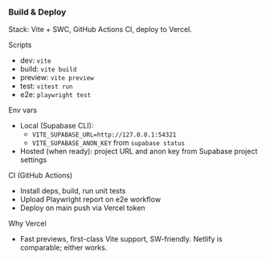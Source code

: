 ### Build & Deploy

Stack: Vite + SWC, GitHub Actions CI, deploy to Vercel.

Scripts
- dev: `vite`
- build: `vite build`
- preview: `vite preview`
- test: `vitest run`
- e2e: `playwright test`

Env vars
- Local (Supabase CLI):
  - `VITE_SUPABASE_URL=http://127.0.0.1:54321`
  - `VITE_SUPABASE_ANON_KEY` from `supabase status`
- Hosted (when ready): project URL and anon key from Supabase project settings

CI (GitHub Actions)
- Install deps, build, run unit tests
- Upload Playwright report on e2e workflow
- Deploy on main push via Vercel token

Why Vercel
- Fast previews, first-class Vite support, SW-friendly. Netlify is comparable; either works.


